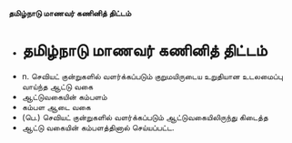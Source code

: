 **தமிழ்நாடு மாணவர் கணினித் திட்டம்**
- # தமிழ்நாடு மாணவர் கணினித் திட்டம்
- n. செவியட் குன்றுகளில் வளர்க்கப்படும் குறுமயிருடைய உறுதியான உடலமைப்பு வாய்ந்த ஆட்டு வகை
- ஆட்டுவகையின் கம்பளம்
- கம்பள ஆடை வகை
- (பெ.) செவியட் குன்றுகளில் வளர்க்கப்படும் ஆட்டுவகையிலிருந்து கிடைத்த
- ஆட்டு வகையின் கம்பளத்தினால் செய்யப்பட்ட.

